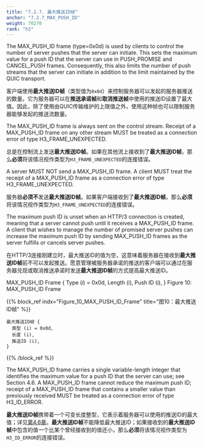 ```yaml
---
title: "7.2.7. 最大推送ID帧"
anchor: "7.2.7_MAX_PUSH_ID"
weight: 70270
rank: "h3"
---
```


The MAX_PUSH_ID frame (type=0x0d) is used by clients to control the number of server pushes that the server can initiate. This sets the maximum value for a push ID that the server can use in PUSH_PROMISE and CANCEL_PUSH frames. Consequently, this also limits the number of push streams that the server can initiate in addition to the limit maintained by the QUIC transport.

客户端使用**最大推送ID帧**（类型值为`0x0d`）来控制服务器可以发起的服务器推送的数量。它为服务器可以在**推送承诺帧**和**取消推送帧**中使用的推送ID设置了最大值。因此，除了使用由QUIC传输维护的上限值之外，使用这种帧也可以限制服务器能够发起的推送流数量。

The MAX_PUSH_ID frame is always sent on the control stream. Receipt of a MAX_PUSH_ID frame on any other stream MUST be treated as a connection error of type H3_FRAME_UNEXPECTED.

总是在控制流上发送**最大推送ID帧**。如果在其他流上接收到了**最大推送ID帧**，那么**必须**将该情况视作类型为`H3_FRAME_UNEXPECTED`的连接错误。

A server MUST NOT send a MAX_PUSH_ID frame. A client MUST treat the receipt of a MAX_PUSH_ID frame as a connection error of type H3_FRAME_UNEXPECTED.

服务器**必须不**发送**最大推送ID帧**。如果客户端接收到了**最大推送ID帧**，那么**必须**将该情况视作类型为`H3_FRAME_UNEXPECTED`的连接错误。

The maximum push ID is unset when an HTTP/3 connection is created, meaning that a server cannot push until it receives a MAX_PUSH_ID frame. A client that wishes to manage the number of promised server pushes can increase the maximum push ID by sending MAX_PUSH_ID frames as the server fulfills or cancels server pushes.

在HTTP/3连接刚建立时，最大推送ID的值为空，这意味着服务器在接收到**最大推送ID帧**前不可以发起推送。愿意管理被服务器承诺的推送的客户端可以通过在服务器兑现或取消推送承诺时发送**最大推送ID帧**的方式提高最大推送ID。

MAX_PUSH_ID Frame {
Type (i) = 0x0d,
Length (i),
Push ID (i),
}
Figure 10: MAX_PUSH_ID Frame

{{% block_ref
indx="Figure_10_MAX_PUSH_ID_Frame"
title="图10：最大推送ID帧" %}}

```
最大推送ID帧 {
  类型 (i) = 0x0d,
  长度 (i),
  推送ID (i),
}
```

{{% /block_ref %}}

The MAX_PUSH_ID frame carries a single variable-length integer that identifies the maximum value for a push ID that the server can use; see Section 4.6. A MAX_PUSH_ID frame cannot reduce the maximum push ID; receipt of a MAX_PUSH_ID frame that contains a smaller value than previously received MUST be treated as a connection error of type H3_ID_ERROR.

**最大推送ID帧**携带着一个可变长度整型，它表示着服务器可以使用的推送ID的最大值；详见[第4.6章]()。**最大推送ID帧**不能降低最大推送ID；如果接收到的**最大推送ID帧**中包含的值一个比某个曾经接收到的值还小，那么**必须**将该情况视作类型为`H3_ID_ERROR`的连接错误。
